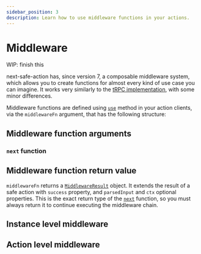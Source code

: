 ```yaml
---
sidebar_position: 3
description: Learn how to use middleware functions in your actions.
---
```


# Middleware

WIP: finish this

next-safe-action has, since version 7, a composable middleware system, which allows you to create functions for almost every kind of use case you can imagine. It works very similarly to the [tRPC implementation](https://trpc.io/docs/server/middlewares), with some minor differences.

Middleware functions are defined using [`use`](/docs/safe-action-client/instance-methods#use) method in your action clients, via the `middlewareFn` argument, that has the following structure:

## Middleware function arguments

### `next` function

## Middleware function return value

`middlewareFn` returns a [`MiddlewareResult`](/docs/types#middlewareresult) object. It extends the result of a safe action with `success` property, and `parsedInput` and `ctx` optional properties. This is the exact return type of the [`next`](#next-function) function, so you must always return it to continue executing the middleware chain.

## Instance level middleware

## Action level middleware